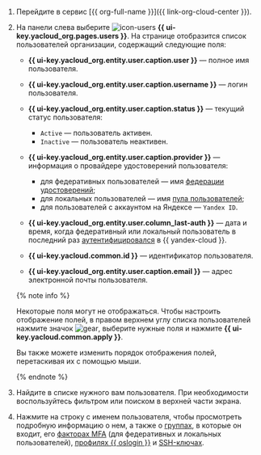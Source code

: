 1. Перейдите в сервис [{{ org-full-name }}]({{ link-org-cloud-center }}).
1. На панели слева выберите ![icon-users](../_assets/console-icons/person.svg) **{{ ui-key.yacloud_org.pages.users }}**. На странице отобразится список пользователей организации, содержащий следующие поля:

    * **{{ ui-key.yacloud_org.entity.user.caption.user }}** — полное имя пользователя.
    * **{{ ui-key.yacloud_org.entity.user.caption.username }}** — логин пользователя.
    * **{{ ui-key.yacloud_org.entity.user.caption.status }}** — текущий статус пользователя:

        * `Active` — пользователь активен.
        * `Inactive` — пользователь неактивен.
    * **{{ ui-key.yacloud_org.entity.user.caption.provider }}** — информация о провайдере удостоверений пользователя:

        * для федеративных пользователей — имя [федерации удостоверений](../organization/concepts/add-federation.md);
        * для локальных пользователей — имя [пула пользователей](../organization/concepts/user-pools.md);
        * для пользователей с аккаунтом на Яндексе — `Yandex ID`.
    * **{{ ui-key.yacloud_org.entity.user.column_last-auth }}** — дата и время, когда федеративный или локальный пользователь в последний раз [аутентифицировался](../iam/concepts/authorization/index.md) в {{ yandex-cloud }}.
    * **{{ ui-key.yacloud.common.id }}** — идентификатор пользователя.
    * **{{ ui-key.yacloud_org.entity.user.caption.email }}** — адрес электронной почты пользователя.

    {% note info %}

    Некоторые поля могут не отображаться. Чтобы настроить отображение полей, в правом верхнем углу списка пользователей нажмите значок ![gear](../_assets/console-icons/gear.svg), выберите нужные поля и нажмите **{{ ui-key.yacloud.common.apply }}**.

    Вы также можете изменить порядок отображения полей, перетаскивая их с помощью мыши.

    {% endnote %}
 
1. Найдите в списке нужного вам пользователя. При необходимости воспользуйтесь фильтром или поиском в верхней части экрана.
1. Нажмите на строку с именем пользователя, чтобы просмотреть подробную информацию о нем, а также о [группах](../organization/concepts/groups.md), в которые он входит, его [факторах MFA](../organization/concepts/mfa.md#mfa-factors) (для федеративных и локальных пользователей), [профилях {{ oslogin }}](../organization/concepts/os-login.md#os-login-profiles) и [SSH-ключах](../organization/concepts/os-login.md#ssh-keys).